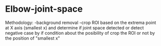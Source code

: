 # Elbow-joint-space
Methodology:
-background removal
-crop ROI based on the extrema point at  X  axis (smallest x) and determine if joint space detected or detect negative case by if condition about the posibility of crop the ROI or not by the position of "smallest x"
